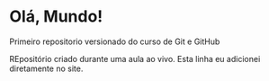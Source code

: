 # Olá, Mundo!
 Primeiro repositorio versionado do curso de Git e GitHub

 REpositório criado durante uma aula ao vivo.
 Esta linha eu adicionei diretamente no site.
